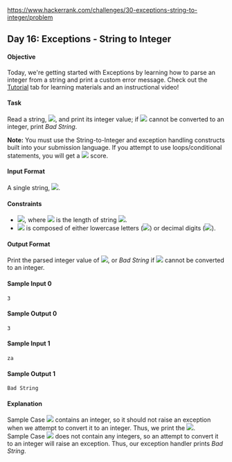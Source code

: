 https://www.hackerrank.com/challenges/30-exceptions-string-to-integer/problem

## Day 16: Exceptions - String to Integer

#### Objective
Today, we're getting started with Exceptions by learning how to parse an integer from a string and print a custom error message. Check out the [Tutorial](https://www.hackerrank.com/challenges/30-exceptions-string-to-integer/tutorial) tab for learning materials and an instructional video!

#### Task
Read a string, <img src="https://latex.codecogs.com/svg.latex?\Large&space;S">, and print its integer value; if <img src="https://latex.codecogs.com/svg.latex?\Large&space;S"> cannot be converted to an integer, print *Bad String*.

**Note:** You must use the String-to-Integer and exception handling constructs built into your submission language. If you attempt to use loops/conditional statements, you will get a <img src="https://latex.codecogs.com/svg.latex?\Large&space;0"> score.

#### Input Format

A single string, <img src="https://latex.codecogs.com/svg.latex?\Large&space;S">.

#### Constraints

- <img src="https://latex.codecogs.com/svg.latex?\Large&space;1\le{|S|}\le{6}">, where <img src="https://latex.codecogs.com/svg.latex?\Large&space;|S|"> is the length of string <img src="https://latex.codecogs.com/svg.latex?\Large&space;|S|">.
- <img src="https://latex.codecogs.com/svg.latex?\Large&space;S"> is composed of either lowercase letters (<img src="https://latex.codecogs.com/svg.latex?\Large&space;a-z">) or decimal digits (<img src="https://latex.codecogs.com/svg.latex?\Large&space;0-9">).

#### Output Format

Print the parsed integer value of <img src="https://latex.codecogs.com/svg.latex?\Large&space;S">, or *Bad String* if <img src="https://latex.codecogs.com/svg.latex?\Large&space;S"> cannot be converted to an integer.

#### Sample Input 0
```
3
```
#### Sample Output 0
```
3
```
#### Sample Input 1
```
za
```
#### Sample Output 1
```
Bad String
```
#### Explanation

Sample Case <img src="https://latex.codecogs.com/svg.latex?\Large&space;0"> contains an integer, so it should not raise an exception when we attempt to convert it to an integer. Thus, we print the <img src="https://latex.codecogs.com/svg.latex?\Large&space;3">.<br>
Sample Case <img src="https://latex.codecogs.com/svg.latex?\Large&space;1"> does not contain any integers, so an attempt to convert it to an integer will raise an exception. Thus, our exception handler prints *Bad String*.
